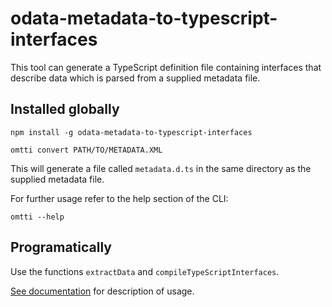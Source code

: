 # odata-metadata-to-typescript-interfaces

This tool can generate a TypeScript definition file containing interfaces that describe data which is parsed from a supplied metadata file.

## Installed globally

```
npm install -g odata-metadata-to-typescript-interfaces

omtti convert PATH/TO/METADATA.XML
```

This will generate a file called `metadata.d.ts` in the same directory as the supplied metadata file.

For further usage refer to the help section of the CLI:

```
omtti --help
```

## Programatically

Use the functions `extractData` and `compileTypeScriptInterfaces`.

[See documentation](https://krlwlfrt.github.io/odata-metadata-to-typescript-interfaces/) for description of usage.  